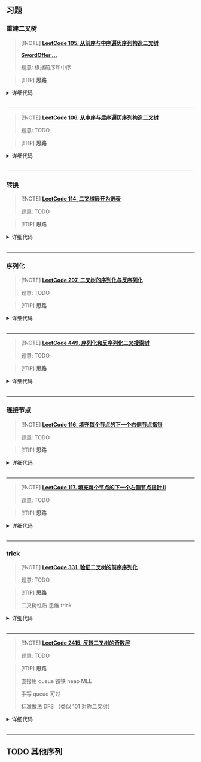 ## 习题

### 重建二叉树

> [!NOTE] **[LeetCode 105. 从前序与中序遍历序列构造二叉树](https://leetcode-cn.com/problems/construct-binary-tree-from-preorder-and-inorder-traversal/)**
> 
> **[SwordOffer ...]()**
> 
> 题意: 根据前序和中序

> [!TIP] **思路**
> 
> 

<details>
<summary>详细代码</summary>
<!-- tabs:start -->

##### **C++**

```cpp
class Solution {
public:
    int n;
    unordered_map<int, int> mp;

    TreeNode* helper(vector<int> & pre, int l, int r, int p) {
        if (l > r)
            return nullptr;
        
        int pa = pre[p], id = mp[pa], llen = id - l;
        TreeNode * ret = new TreeNode(pa);
        ret->left = helper(pre, l, id - 1, p + 1);
        ret->right = helper(pre, id + 1, r, p + 1 + llen);
        return ret;
    }

    TreeNode* buildTree(vector<int>& preorder, vector<int>& inorder) {
        n = inorder.size();
        for (int i = 0; i < n; ++ i )
            mp[inorder[i]] = i;
        return helper(preorder, 0, n - 1, 0);
    }
};
```

##### **Python**

```python
#算法流程：
#1. 在前序遍历中找到根节点：前序遍历的第一个数 就是根节点的值
#2. 在中序遍历中找到根节点对应的位置k，则 k的左边就是左子树的中序遍历，k的右边就是右子树的中序遍历 （这一步需要用一个字典来存储对应的位置）
#3. 假设左子树的长度为l,那么在前序遍历里，根节点后l个数 是左子树的前序遍历，剩下的树就是右子树的前序遍历
#4. 有了左右子树的前序遍历和中序遍历，我们可以先递归创建出左右子树，然后再创建根节点；
class Solution:
    def buildTree(self, pre: List[int], ino: List[int]) -> TreeNode:
        my_dict = dict()
        for i in range(len(ino)):
            my_dict[ino[i]] = i

        def dfs(pre_L, pre_R, ino_L, ino_R):
            # 踩坑： 只能 大于 的时候 才能return! 进入 dfs 后，每次都记得先想一下终止条件！
            if pre_L > pre_R:return   
            # 进入 dfs ，把每一层的 root 节点构造出来！
            root = TreeNode(pre[pre_L])   
            idx = my_dict[pre[pre_L]]
            root.left = dfs(pre_L + 1, idx - ino_L + pre_L, ino_L, idx - 1)
            root.right = dfs(idx - ino_L + pre_L + 1, pre_R, idx + 1, ino_R)
            # 递归返回这一层对应的root , 也就是重建后的二叉树
            return root  
        
        return dfs(0, len(pre) - 1, 0, len(ino) - 1)      
```

<!-- tabs:end -->
</details>

<br>

* * *

> [!NOTE] **[LeetCode 106. 从中序与后序遍历序列构造二叉树](https://leetcode-cn.com/problems/construct-binary-tree-from-inorder-and-postorder-traversal/)**
> 
> 题意: TODO

> [!TIP] **思路**
> 
> 

<details>
<summary>详细代码</summary>
<!-- tabs:start -->

##### **C++**

```cpp
class Solution {
public:
    vector<int> po;
    int n;
    unordered_map<int, int> mp;

    TreeNode * helper(int l, int r, int px) {
        if (l > r)
            return nullptr;
        
        int v = po[px], idx = mp[v], len = r - idx;
        TreeNode * t = new TreeNode(v);
        t->left = helper(l, idx - 1, px - len - 1);
        t->right = helper(idx + 1, r, px - 1);
        return t;
    }

    TreeNode* buildTree(vector<int>& inorder, vector<int>& postorder) {
        this->po = postorder;
        this->n = po.size();
        for (int i = 0; i < n; ++ i )
            mp[inorder[i]] = i;
        return helper(0, n - 1, n - 1);
    }
};
```

##### **Python**

```python
#算法流程：
#1. 在后续遍历中找到根节点：后续遍历的第一个数 就是根节点的值
#2. 在中序遍历中找到根节点对应的位置idx，则idx的左边就是左子树的中序遍历，右边的就是右子树的中序遍历(这一步需要用一个字典来存储对应的位置）
#3. 假设左子树的长度为l,那么在后序遍历里，从第一个数算开始的 1 个数是左子树的前序遍历，剩下的树就是右子树的后续遍历
#4. 有了左右子树的中序遍历和后序遍历，我们可以创造出根节点，然后递归它的左右子树；

class Solution:
    def buildTree(self, ino: List[int], po: List[int]) -> TreeNode:
        my_dict = {}
        for i in range(len(ino)):
            my_dict[ino[i]] = i 
        
        def dfs(ino_L, ino_R, po_L, po_R):
            if ino_L > ino_R:return 
            root = TreeNode(po[po_R])
            idx = my_dict[po[po_R]]
            root.left = dfs(ino_L, idx - 1, po_L, idx - ino_L + po_L - 1)
            root.right = dfs(idx + 1, ino_R, idx - ino_L + po_L, po_R - 1)
            return root 
        
        return dfs(0, len(ino) - 1, 0 , len(po) - 1)
```

<!-- tabs:end -->
</details>

<br>

* * *

### 转换

> [!NOTE] **[LeetCode 114. 二叉树展开为链表](https://leetcode-cn.com/problems/flatten-binary-tree-to-linked-list/)**
> 
> 题意: TODO

> [!TIP] **思路**
> 
> 

<details>
<summary>详细代码</summary>
<!-- tabs:start -->

##### **C++**

```cpp
class Solution {
public:
    // ATTENTION
    void flatten(TreeNode* root) {
        while (root) {
            if (root->left) {
                TreeNode *pre = root->left;
                while (pre->right)
                    pre = pre->right;
                pre->right = root->right;
                root->right = root->left;
                root->left = nullptr;
            }
            root = root->right;
        }
        return;
    }
    // another
    TreeNode* pre = nullptr;
    void flatten(TreeNode* root) {
        if (!root) return;
        flatten(root->right);
        flatten(root->left);
        root->right = pre;
        root->left = nullptr;
        pre = root;
    }
};
```

##### **Python**

```python
# 找规律 + 模拟
# 1. 当前节点存在左子树，将左子树的右链插入到当前点的右边
# 2. 否则 不存在的时候，遍历当前节点的右儿子
# 原地：不能用递归
class Solution:
    def flatten(self, root: TreeNode) -> None:
        while root:
            p = root.left
            if p:
                while p.right:
                    p = p.right 
                p.right = root.right
                root.right = root.left
                root.left = None # 一定要记得清空，因为左儿子已经移走了
            root = root.right  # 上述步骤完成后，当前节点一定没有左儿子了，所以只能往右边走
```

<!-- tabs:end -->
</details>

<br>

* * *

### 序列化

> [!NOTE] **[LeetCode 297. 二叉树的序列化与反序列化](https://leetcode-cn.com/problems/serialize-and-deserialize-binary-tree/)**
> 
> 题意: TODO

> [!TIP] **思路**
> 
> 

<details>
<summary>详细代码</summary>
<!-- tabs:start -->

##### **C++ yxc**

```cpp
// yxc
class Codec {
public:
    string path;
    // Encodes a tree to a single string.
    string serialize(TreeNode* root) {
        dfs_s(root);
        return path;
    }

    void dfs_s(TreeNode* root) {
        if (!root) path += "#,";
        else {
            path += to_string(root->val) + ',';
            dfs_s(root->left);
            dfs_s(root->right);
        }
    }

    // Decodes your encoded data to tree.
    TreeNode* deserialize(string data) {
        int u = 0;
        return dfs_d(data, u);
    }

    TreeNode* dfs_d(string& data, int& u) {
        if (data[u] == '#') {
            u += 2;
            return NULL;
        } else {
            int k = u;
            while (data[u] != ',') u ++ ;
            auto root = new TreeNode(stoi(data.substr(k, u - k)));
            u ++ ;
            root->left = dfs_d(data, u);
            root->right = dfs_d(data, u);
            return root;
        }
    }
};
```

##### **C++**

```cpp
class Codec {
public:

    // Encodes a tree to a single string.
    string serialize(TreeNode* root) {
        //if(!root) return "";
        stringstream ss;
        dfs(root, ss);
        return ss.str();
    }
    void dfs(TreeNode* r, stringstream& ss) {
        if (!r) {
            ss << "# ";
            return;
        }
        ss << to_string(r->val) << " ";
        dfs(r->left, ss);
        dfs(r->right, ss);
    }

    // Decodes your encoded data to tree.
    TreeNode* deserialize(string data) {
        //if(data.empty()) return nullptr;
        stringstream ss(data);
        TreeNode* r = nullptr;
        rebuild(r, ss);
        return r;
    }
    void rebuild(TreeNode* & r, stringstream& ss) {
        string t;
        ss >> t;
        if (t[0] == '#') {
            r = nullptr;
            return;
        }
        r = new TreeNode(stoi(t));
        rebuild(r->left, ss);
        rebuild(r->right, ss);
    }
};
```

##### **Python**

```python
# python3
# 【二叉树被序列化为一个【字符串】！ 并且讲这个【字符串】反序列化为原始的树结构】
# 题目要求的 序列化 和 反序列化 是 可逆操作。因此，序列化的字符串应携带 完整的二叉树信息。【通常使用的前序、中序、后序、层序遍历记录的二叉树的信息不完整，即唯一的输出序列可能对应着多种二叉树可能性。】
# 序列化：通过 层序遍历 实现
# 反序列化：根据序列化拿到的层序遍历的结果，按照 层 重构二叉树。借助一个指针 i 指向当前节点 root 的左、右结点，每构建一个 node 的左右节点，指针就向右移动 1 位（i += 1)

# Definition for a binary tree node.
# class TreeNode(object):
#     def __init__(self, x):
#         self.val = x
#         self.left = None
#         self.right = None

class Codec:
    def serialize(self, root):
        if not root:return 
        q = collections.deque()
        q.append(root)
        res = []
        while q:
            node = q.popleft()
            if node:
                res.append(str(node.val))
                # 不管 node.left 是否存在 都要放到队列中，这样如果不存在，该位置就可以被置为'null'
                q.append(node.left)  
                q.append(node.right)
            else:  
                # 当前位置没有结点时，需要进行标识为'null'
                res.append("null")  
        return '[' + ','.join(res) + ']'

    def deserialize(self, data):
        if not data:return
        
        # 前后的 [ ] 这两个字符串 不需要进入重构二叉树
        nums = data[1:-1].split(',')  
        
        # 层序遍历的第一个点 就是 root 的值
        root = TreeNode(int(nums[0]))        
        q = collections.deque()
        q.append(root)
        i = 1
        while q:
            node = q.popleft()
            if nums[i] != "null":
                node.left = TreeNode(int(nums[i]))
                q.append(node.left)
            i += 1
            if nums[i] != "null":
                node.right = TreeNode(int(nums[i]))
                q.append(node.right)
            i += 1
        return root
```

<!-- tabs:end -->
</details>

<br>

* * *

> [!NOTE] **[LeetCode 449. 序列化和反序列化二叉搜索树](https://leetcode-cn.com/problems/serialize-and-deserialize-bst/)**
> 
> 题意: TODO

> [!TIP] **思路**
> 
> 

<details>
<summary>详细代码</summary>
<!-- tabs:start -->

##### **C++**

```cpp
/**
 * Definition for a binary tree node.
 * struct TreeNode {
 *     int val;
 *     TreeNode *left;
 *     TreeNode *right;
 *     TreeNode(int x) : val(x), left(NULL), right(NULL) {}
 * };
 */
class Codec {
public:
// yxc 极致紧凑
    // Encodes a tree to a single string.
    string serialize(TreeNode* root) {
        string res;
        dfs_s(root, res);
        return res;
    }

    void dfs_s(TreeNode* root, string& res) {
        if (!root) return;
        res += to_string(root->val) + ' ';
        dfs_s(root->left, res), dfs_s(root->right, res);
    }

    // Decodes your encoded data to tree.
    TreeNode* deserialize(string str) {
        vector<int> data;
        stringstream ssin(str);
        int x, u = 0;
        while (ssin >> x) data.push_back(x);
        return dfs_d(data, u, INT_MIN, INT_MAX);
    }

    TreeNode* dfs_d(vector<int>& data, int& u, int minv, int maxv) {
        if (u == data.size() || data[u] < minv || data[u] > maxv) return NULL;
        auto root = new TreeNode(data[u ++ ]);
        root->left = dfs_d(data, u, minv, root->val);
        root->right = dfs_d(data, u, root->val + 1, maxv);
        return root;
    }


    // 原本自己写法 不算最紧凑
    string serialize(TreeNode* root) {
        if(!root) return string();
        stringstream ss;
        dfs(root,ss);
        return ss.str();
    }
    void dfs(TreeNode* rt,stringstream& ss){
        if(!rt){
            ss << "# ";
            return ;
        }
        ss << to_string(rt->val) <<" ";
        dfs(rt->left,ss);
        dfs(rt->right,ss);
    }
    // Decodes your encoded data to tree.
    TreeNode* deserialize(string data) {
        if(data.empty()) return NULL;
        TreeNode* rt = NULL;
        stringstream ss(data);
        rebuild(rt,ss);
        return rt;
    }
    void rebuild(TreeNode* & rt,stringstream& ss){
        string t;
        ss >> t;
        if(t[0] == '#'){
            rt = NULL;
            return;
        }
        int v = stoi(t);
        rt = new TreeNode(v);
        rebuild(rt->left, ss);
        rebuild(rt->right, ss);
    }
};
```

##### **Python**

```python

```

<!-- tabs:end -->
</details>

<br>

* * *

### 连接节点

> [!NOTE] **[LeetCode 116. 填充每个节点的下一个右侧节点指针](https://leetcode-cn.com/problems/populating-next-right-pointers-in-each-node/)**
> 
> 题意: TODO

> [!TIP] **思路**
> 
> 

<details>
<summary>详细代码</summary>
<!-- tabs:start -->

##### **C++**

```cpp
class Solution {
public:
    Node* connect(Node* root) {
        if (!root) return root;
        auto source = root; // 存一下根，返回用
        // 当有左儿子时说明有下一层
        while (root->left) {
            // 使用next遍历这一层每个结点p，以处理下一层的连接关系
            for (auto p = root; p; p = p->next) {
                // p的左儿子的next就是p的右儿子
                p->left->next = p->right;
                // p的右儿子的next就是p的next的左儿子，要保证p->next存在
                if (p->next)
                    p->right->next = p->next->left;
            }
            root = root->left; // 每次向左儿子走就走到了下一层的第一个结点
        }
        return source;
    }
    Node* connect2(Node* root) {
        if (!root) return root;
        Node *left = root->left, *right = root->right;
        while (left) {
            left->next = right;
            left = left->right;
            right = right->left;
        }
        connect(root->left);
        connect(root->right);
        return root;
    }
};
```

##### **Python**

```python
#  完美二叉树！通过题意给出的构造函数，可以看出每个点的next指针都是默认初始化为空，所以每一行的最后一个节点不需要处理
#  BFS，需要一个队列，但是有next指针，所以队列可以省掉，那就是符合题意：常数空间
#  算法： 从根节点开始宽度优先遍历，每次遍历一层，遍历时按从左到右的顺序，对于每个节点，先让左儿子指向右儿子，然后让右儿子指向下一个节点的左儿子。最后让这一层最右侧的节点指向NULL。 遍历到叶节点所在的层为止。

class Solution:
    def connect(self, root: 'Node') -> 'Node':
        if not root:return 
        source = root  #  存一下根，返回用
        while root.left:   # 当前节点的左儿子存在，表示还有下一层需要处理. 直到遍历到叶节点
            p = root 
            while p:
                p.left.next = p.right 
                if p.next:
                    p.right.next = p.next.left 
                p = p.next  #  使用next遍历这一层每个结点p，以处理下一层的连接关系
            root = root.left   # 每次向左儿子走就走到了下一层的第一个结点
        return source
```

<!-- tabs:end -->
</details>

<br>

* * *

> [!NOTE] **[LeetCode 117. 填充每个节点的下一个右侧节点指针 II](https://leetcode-cn.com/problems/populating-next-right-pointers-in-each-node-ii/)**
> 
> 题意: TODO

> [!TIP] **思路**
> 
> 

<details>
<summary>详细代码</summary>
<!-- tabs:start -->

##### **C++**

```cpp
class Solution {
public:
    Node* connect(Node* root) {
        if (!root) return nullptr;
        queue<Node*> q;
        q.push(root);
        while (!q.empty()) {
            int sz = q.size();
            while (sz--) {
                Node* t = q.front(); q.pop();
                if (sz) t->next = q.front();
                if (t->left) q.push(t->left);
                if (t->right) q.push(t->right);
            }
        }
        return root;
    }
};


// 常数空间
class Solution {
public:
    Node* connect(Node* root) {
        if (!root) return root;
        auto cur = root;
        while (cur) {
            auto dummy = new Node(-1);
            auto pre = dummy;
            for (auto p = cur; p; p = p->next) {
                if (p->left) pre = pre->next = p->left;
                if (p->right) pre = pre->next = p->right;
            }
            cur = dummy->next;
        }
        return root;
    }
};
```

##### **Python**

```python
# 非完美二叉树
# 算法：1. 从根节点开始BFS，每次遍历一层，从左到右依次遍历每个节点；
# 2. 遍历时维护下一层节点的链表。对于每个节点，依次判断他的左儿子和右儿子是否存在，如果存在，则插入到下一层链表的末尾
# 3. 并且每次链表的tail 都要往后走一位。

# 用root记层该层访问节点
# 用dummy记录下一层合成链表的开头.
# 用tail记录下一层合成链表的结尾.

class Solution:
    def connect(self, root: 'Node') -> 'Node':
        if not root:return 
        head = root 
        while root:
            dummy = ListNode(None)
            tail = dummy 
            while root:
                if root.left:
                    tail.next = root.left 
                    tail = tail.next 
                if root.right:
                    tail.next = root.right
                    tail = tail.next 
                root = root.next 
            root = dummy.next 
        return head
```

<!-- tabs:end -->
</details>

<br>

* * *

### trick

> [!NOTE] **[LeetCode 331. 验证二叉树的前序序列化](https://leetcode-cn.com/problems/verify-preorder-serialization-of-a-binary-tree/)**
> 
> 题意: TODO

> [!TIP] **思路**
> 
> 二叉树性质 思维 trick	

<details>
<summary>详细代码</summary>
<!-- tabs:start -->

##### **C++**

```cpp
class Solution {
public:
    bool f = true;
    void dfs(string & preorder, int & u) {
        if (u == preorder.size()) {
            f = false;
            return;
        }
        if (preorder[u] == '#') {
            u += 2;
            return;
        }
        while (preorder[u] != ',') ++ u;
        ++ u;
        dfs(preorder, u);
        dfs(preorder, u);
    }
    bool isValidSerialization(string preorder) {
        preorder += ',';
        int u = 0;
        dfs(preorder, u);
        return f && u == preorder.size();
    }
};
```

##### **C++ very trick**

```cpp
/*
https://www.youtube.com/watch?v=_mbnPPHJmTQ

1.For any tree, number of nodes == number of edges + 1. (so we add 1 to number of edges first)
2.The hashtag(#) should only appear when there's edge available.
Then we have the algorithm or statement:

1.each node consumes 1 edge
2.each non-leaf node creates two edges
3.whenever edges are smaller than 0, return false, which means number of hashtag(#) is too much
4. Finally, edges should be zero to meet the 1st constraint which is number of nodes == number of edges + 1

*/
class Solution {
public:
    bool isValidSerialization(string preorder) {
        int degree = 1;
        string tmp;
        stringstream ss;
        ss << preorder;
        while (getline(ss, tmp, ',')){
            degree -- ;         // consume one edge
            if (degree < 0) {
                return false;
            }
            if (tmp[0]!='#') {
                degree += 2;    // generate 2 edges
            }
        }
        return degree == 0;
    }
};
```

##### **Python**

```python

```

<!-- tabs:end -->
</details>

<br>

* * *

> [!NOTE] **[LeetCode 2415. 反转二叉树的奇数层](https://leetcode.cn/problems/reverse-odd-levels-of-binary-tree/)**
> 
> 题意: TODO

> [!TIP] **思路**
> 
> 直接用 queue 铁铁 heap MLE
> 
> 手写 queue 可过
> 
> 标准做法 DFS （类似 101 对称二叉树）

<details>
<summary>详细代码</summary>
<!-- tabs:start -->

##### **C++**

```cpp
/**
 * Definition for a binary tree node.
 * struct TreeNode {
 *     int val;
 *     TreeNode *left;
 *     TreeNode *right;
 *     TreeNode() : val(0), left(nullptr), right(nullptr) {}
 *     TreeNode(int x) : val(x), left(nullptr), right(nullptr) {}
 *     TreeNode(int x, TreeNode *left, TreeNode *right) : val(x), left(left), right(right) {}
 * };
 */
class Solution {
public:
    const static int N = 1e5 + 10;
    
    TreeNode * q[N], * g[N];
    
    TreeNode* reverseOddLevels(TreeNode* root) {
        int hh = 0, tt = -1;
        q[ ++ tt] = root;
        int dep = 0;
        while (hh <= tt) {
            int cnt = tt - hh + 1;
            int tot = 0;
            for (int i = 0; i < cnt; ++ i ) {
                auto & u = q[hh ++ ];
                if (u->left)
                    g[tot ++ ] = u->left;
                if (u->right)
                    g[tot ++ ] = u->right;
            }
            dep ++ ;
            if (dep & 1) {
                for (int i = 0, j = tot - 1; i < j; ++ i , -- j )
                    swap(g[i]->val, g[j]->val);
            }
            hh = 0, tt = tot - 1;
            memcpy(q, g, sizeof g);
        }
        return root;
    }
};
```

##### **C++ dfs**

```cpp
/**
 * Definition for a binary tree node.
 * struct TreeNode {
 *     int val;
 *     TreeNode *left;
 *     TreeNode *right;
 *     TreeNode() : val(0), left(nullptr), right(nullptr) {}
 *     TreeNode(int x) : val(x), left(nullptr), right(nullptr) {}
 *     TreeNode(int x, TreeNode *left, TreeNode *right) : val(x), left(left), right(right) {}
 * };
 */
class Solution {
public:
    // 要想到  101. 对称二叉树
    void dfs(TreeNode * l, TreeNode * r, int dep) {
        if (!l || !r)
            return;
        if (dep & 1)
            swap(l->val, r->val);
        dfs(l->left, r->right, dep + 1), dfs(l->right, r->left, dep + 1);
    }

    TreeNode* reverseOddLevels(TreeNode* root) {
        dfs(root->left, root->right, 1);
        return root;
    }
};
```

##### **Python**

```python

```

<!-- tabs:end -->
</details>

<br>

* * *

## TODO 其他序列


